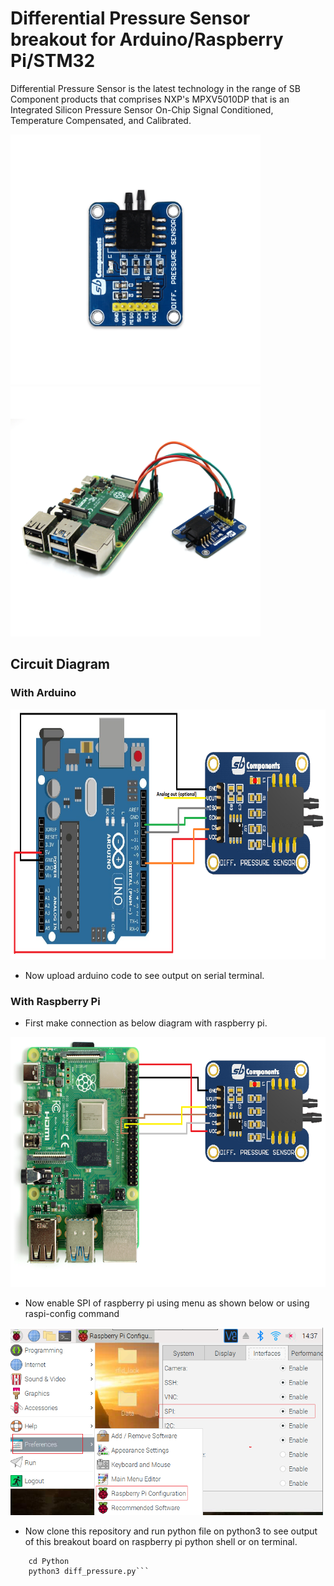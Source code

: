 # Differential Pressure Sensor breakout for Arduino/Raspberry Pi/STM32

Differential Pressure Sensor is the latest technology in the range of SB Component products that comprises NXP's MPXV5010DP that is an Integrated Silicon Pressure Sensor On-Chip Signal Conditioned, Temperature Compensated, and Calibrated.

<img src="images/product_img1.png" width="400" height="400" /><img src="images/product_img2.png" width="400" height="400" />

## Circuit Diagram

### With Arduino

<img src="images/diff_pressure_arduino.png" width="700" height="400" />

* Now upload arduino code to see output on serial terminal. 

### With Raspberry Pi

* First make connection as below diagram with raspberry pi.

<img src="images/diff_pressure_raspberry.png" width="600" height="400" />

* Now enable SPI of raspberry pi using menu as shown below or using raspi-config command

<img src="images/raspi-configuration-spi.PNG" height="300" width="500" />

* Now clone this repository and run python file on python3 to see output of this breakout board on raspberry pi python shell or on terminal.

``` cd Differential-Pressure-Sensor-Breakout
    cd Python
    python3 diff_pressure.py```


